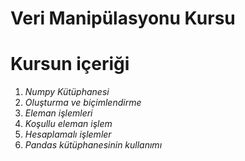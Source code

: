 # Veri Manipülasyonu Kursu

# Kursun içeriği
1. *Numpy Kütüphanesi*
2. *Oluşturma ve biçimlendirme*
3. *Eleman işlemleri*
4. *Koşullu eleman işlem*
5. *Hesaplamalı işlemler*
6. *Pandas kütüphanesinin kullanımı*